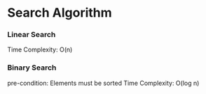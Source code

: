 # Search Algorithm

### Linear Search
Time Complexity: O(n)

### Binary Search
pre-condition: Elements must be sorted
Time Complexity: O(log n)